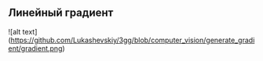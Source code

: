 ## Линейный градиент


![alt text] (https://github.com/Lukashevskiy/3gg/blob/computer_vision/generate_gradient/gradient.png)
